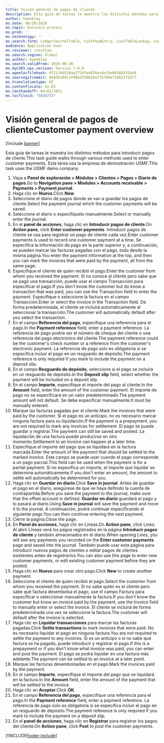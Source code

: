 ```yaml
---
title: Visión general de pagos de cliente
description: Esta guía de tareas le muestra los distintos métodos para introducir pagos de cliente.
author: kweekley
ms.date: 08/29/2018
ms.topic: business-process
ms.prod: ''
ms.technology: ''
ms.search.form: LedgerJournalTable, CustPaymEntry, CustTableLookup, LedgerJournalTransCustPaym, CustOpenTrans, BankAccountTableLookUp
audience: Application User
ms.reviewer: roschlom
ms.search.region: Global
ms.author: kweekley
ms.search.validFrom: 2016-06-30
ms.dyn365.ops.version: Version 7.0.0
ms.openlocfilehash: 0721349529aa27247ed876ec8af6e0d16b5316e9
ms.sourcegitcommit: 0e8db169c3f90bd750826af76709ef5d621fd377
ms.translationtype: HT
ms.contentlocale: es-ES
ms.lasthandoff: 04/01/2021
ms.locfileid: "5834773"
---
```

# <a name="customer-payment-overview"></a><span data-ttu-id="d978b-103">Visión general de pagos de cliente</span><span class="sxs-lookup"><span data-stu-id="d978b-103">Customer payment overview</span></span>

[!include [banner](../../includes/banner.md)]

<span data-ttu-id="d978b-104">Esta guía de tareas le muestra los distintos métodos para introducir pagos de cliente.</span><span class="sxs-lookup"><span data-stu-id="d978b-104">This task guide walks through various methods used to enter customer payments.</span></span> <span data-ttu-id="d978b-105">Esta tarea usa la empresa de demostración USMF.</span><span class="sxs-lookup"><span data-stu-id="d978b-105">This task uses the USMF demo company.</span></span>

1. <span data-ttu-id="d978b-106">Vaya a **Panel de exploración > Módulos > Clientes > Pagos > Diario de pagos**.</span><span class="sxs-lookup"><span data-stu-id="d978b-106">Go to **Navigation pane > Modules > Accounts receivable > Payments > Payment journal**.</span></span>
2. <span data-ttu-id="d978b-107">Haga clic en **Nuevo**.</span><span class="sxs-lookup"><span data-stu-id="d978b-107">Click **New**.</span></span>
3. <span data-ttu-id="d978b-108">Seleccione el diario de pagos donde se van a guardar los pagos de cliente.</span><span class="sxs-lookup"><span data-stu-id="d978b-108">Select the payment journal which the customer payments will be saved.</span></span>
4. <span data-ttu-id="d978b-109">Seleccione el diario o especifíquelo manualmente.</span><span class="sxs-lookup"><span data-stu-id="d978b-109">Select or manually enter the journal.</span></span>
5. <span data-ttu-id="d978b-110">En el **panel de acciones**, haga clic en **Introducir pagos de cliente**.</span><span class="sxs-lookup"><span data-stu-id="d978b-110">On **Action pane**, click **Enter customer payments**.</span></span> <span data-ttu-id="d978b-111">Introducir pagos de cliente se usa para registrar un pago de cliente cada vez.</span><span class="sxs-lookup"><span data-stu-id="d978b-111">Enter customer payments is used to record one customer payment at a time.</span></span> <span data-ttu-id="d978b-112">Se especifica la información de pago en la parte superior y, a continuación, se pueden marcar las facturas pagadas con el pago, todo desde la misma página.</span><span class="sxs-lookup"><span data-stu-id="d978b-112">You enter the payment information at the top, and then you can mark the invoices that were paid by the payment, all from the same page.</span></span>  
6. <span data-ttu-id="d978b-113">Especifique el cliente de quien recibió el pago.</span><span class="sxs-lookup"><span data-stu-id="d978b-113">Enter the customer from whom you received the payment.</span></span> <span data-ttu-id="d978b-114">Si no conoce al cliente pero sabe que se pagó una transacción, puede usar el campo Transacción para especificar el pago.</span><span class="sxs-lookup"><span data-stu-id="d978b-114">If you don't know the customer but do know a transaction that was paid, you can use the Transaction field to enter the payment.</span></span> <span data-ttu-id="d978b-115">Especifique o seleccione la factura en el campo Transacción.</span><span class="sxs-lookup"><span data-stu-id="d978b-115">Enter or select the invoice in the Transaction field.</span></span> <span data-ttu-id="d978b-116">De forma predeterminada, el cliente se incluirá automáticamente al seleccionar la transacción.</span><span class="sxs-lookup"><span data-stu-id="d978b-116">The customer will automatically default after you select the transaction.</span></span>
7. <span data-ttu-id="d978b-117">En el campo **Referencia del pago**, especifique una referencia para el pago.</span><span class="sxs-lookup"><span data-stu-id="d978b-117">In the **Payment reference** field, enter a payment reference.</span></span> <span data-ttu-id="d978b-118">La referencia de pago podría ser el número de cheque del cliente o una referencia del pago electrónico del cliente.</span><span class="sxs-lookup"><span data-stu-id="d978b-118">The payment reference could be the customer's check number or a reference from the customer's electronic payment.</span></span> <span data-ttu-id="d978b-119">La referencia de pago solo es obligatoria si se especifica incluir el pago en un resguardo de depósito.</span><span class="sxs-lookup"><span data-stu-id="d978b-119">The payment reference is only required if you mark to include the payment on a deposit slip.</span></span>  
8. <span data-ttu-id="d978b-120">En el campo **Resguardo de depósito**, seleccione si el pago se incluirá en un resguardo de depósito.</span><span class="sxs-lookup"><span data-stu-id="d978b-120">In the **Deposit slip** field, select whether the payment will be included on a deposit slip.</span></span> 
9. <span data-ttu-id="d978b-121">En el campo **Importe**, especifique el importe del pago al cliente.</span><span class="sxs-lookup"><span data-stu-id="d978b-121">In the **Amount** field, enter the amount of the customer payment.</span></span> <span data-ttu-id="d978b-122">El importe de pago no se especificará en un valor predeterminado.</span><span class="sxs-lookup"><span data-stu-id="d978b-122">The payment amount will not default.</span></span> <span data-ttu-id="d978b-123">Se debe especificar manualmente.</span><span class="sxs-lookup"><span data-stu-id="d978b-123">It must be manually entered.</span></span> 
10. <span data-ttu-id="d978b-124">Marque las facturas pagadas por el cliente.</span><span class="sxs-lookup"><span data-stu-id="d978b-124">Mark the invoices that were paid by the customer.</span></span> <span data-ttu-id="d978b-125">Si el pago es un anticipo, no es necesario marcar ninguna factura para su liquidación.</span><span class="sxs-lookup"><span data-stu-id="d978b-125">If the payment is a prepayment, you are not required to mark any invoices for settlement.</span></span> <span data-ttu-id="d978b-126">El pago se puede guardar y registrar.</span><span class="sxs-lookup"><span data-stu-id="d978b-126">The payment can still be saved and posted.</span></span> <span data-ttu-id="d978b-127">La liquidación de una factura puede producirse en otro momento.</span><span class="sxs-lookup"><span data-stu-id="d978b-127">Settlement to an invoice can happen at a later time.</span></span>
11. <span data-ttu-id="d978b-128">Especifique el importe del pago que se liquidará en la factura marcada.</span><span class="sxs-lookup"><span data-stu-id="d978b-128">Enter the amount of the payment that should be settled to the marked invoice.</span></span> <span data-ttu-id="d978b-129">Este campo se puede usar cuando el pago corresponde a un pago parcial.</span><span class="sxs-lookup"><span data-stu-id="d978b-129">This field can be used when the payment is for a partial payment.</span></span> <span data-ttu-id="d978b-130">Si no especifica un importe, el importe que liquidar se determina automáticamente.</span><span class="sxs-lookup"><span data-stu-id="d978b-130">If you don't enter an amount, the amount to settle will automatically be determined for you.</span></span>
12. <span data-ttu-id="d978b-131">Haga clic en **Guardar en diario**.</span><span class="sxs-lookup"><span data-stu-id="d978b-131">Click **Save in journal**.</span></span> <span data-ttu-id="d978b-132">Antes de guardar el pago en el diario, asegúrese de que se haya definido la cuenta de contrapartida.</span><span class="sxs-lookup"><span data-stu-id="d978b-132">Before you save the payment to the journal, make sure that the offset account is defined.</span></span> <span data-ttu-id="d978b-133">**Guardar en diario** guardará el pago y lo pasará al diario.</span><span class="sxs-lookup"><span data-stu-id="d978b-133">Using **Save in journal** will save the payment and move it to the journal.</span></span> <span data-ttu-id="d978b-134">A continuación, podrá continuar especificando el siguiente pago.</span><span class="sxs-lookup"><span data-stu-id="d978b-134">You can then continue entering the next payment.</span></span>
13. <span data-ttu-id="d978b-135">Cierre la página.</span><span class="sxs-lookup"><span data-stu-id="d978b-135">Close the page.</span></span>
14. <span data-ttu-id="d978b-136">En **Panel de acciones**, haga clic en Líneas.</span><span class="sxs-lookup"><span data-stu-id="d978b-136">On **Action pane**, click Lines.</span></span> <span data-ttu-id="d978b-137">Al abrir Líneas verá los pagos registrados en la página **Introducir pagos de cliente** y también almacenados en el diario.</span><span class="sxs-lookup"><span data-stu-id="d978b-137">When opening Lines, you will see any payments you recorded on the **Enter customer payments** page and saved into the journal.</span></span> <span data-ttu-id="d978b-138">También puede usar esta página para introducir nuevos pagos de clientes o editar pagos de clientes existentes antes de registrarlos.</span><span class="sxs-lookup"><span data-stu-id="d978b-138">You can also use this page to enter new customer payments, or edit existing customer payment before they are posted.</span></span>
15. <span data-ttu-id="d978b-139">Haga clic en **Nuevo** para crear otro pago.</span><span class="sxs-lookup"><span data-stu-id="d978b-139">Click **New** to create another payment.</span></span> 
16. <span data-ttu-id="d978b-140">Seleccione el cliente de quien recibió el pago.</span><span class="sxs-lookup"><span data-stu-id="d978b-140">Select the customer from whom you received the payment.</span></span> <span data-ttu-id="d978b-141">Si no sabe quién es el cliente pero sabe qué factura desembolsa el pago, use el campo Factura para especificar o seleccionar manualmente la factura.</span><span class="sxs-lookup"><span data-stu-id="d978b-141">If you don't know the customer but know an invoice paid by the payment, use the Invoice field to manually enter or select the invoice.</span></span> <span data-ttu-id="d978b-142">El cliente se incluirá de forma predeterminada una vez se seleccione la factura.</span><span class="sxs-lookup"><span data-stu-id="d978b-142">The customer will default after the invoice is selected.</span></span>  
17. <span data-ttu-id="d978b-143">Haga clic en **Liquidar transacciones** para marcar las facturas pagadas.</span><span class="sxs-lookup"><span data-stu-id="d978b-143">Click **Settle transactions** to mark invoices that were paid.</span></span> <span data-ttu-id="d978b-144">No es necesario liquidar el pago en ninguna factura.</span><span class="sxs-lookup"><span data-stu-id="d978b-144">You are not required to settle the payment to any invoices.</span></span> <span data-ttu-id="d978b-145">Si es un anticipo o si no sabe qué factura se ha pagado, puede introducir y registrar el pago.</span><span class="sxs-lookup"><span data-stu-id="d978b-145">If this is a prepayment or if you don't know what invoice was paid, you can enter and post the payment.</span></span> <span data-ttu-id="d978b-146">El pago se podrá liquidar en una factura más adelante.</span><span class="sxs-lookup"><span data-stu-id="d978b-146">The payment can be settled to an invoice at a later point.</span></span>  
18. <span data-ttu-id="d978b-147">Marque las facturas desembolsadas en el pago.</span><span class="sxs-lookup"><span data-stu-id="d978b-147">Mark the invoices paid by the payment.</span></span> 
19. <span data-ttu-id="d978b-148">En el campo **Importe**, especifique el importe del pago que se liquidará en la factura.</span><span class="sxs-lookup"><span data-stu-id="d978b-148">In the **Amount** field, enter the amount of the payment that will be settled to the invoice.</span></span>
20. <span data-ttu-id="d978b-149">Haga clic en **Aceptar**.</span><span class="sxs-lookup"><span data-stu-id="d978b-149">Click **OK**.</span></span>
21. <span data-ttu-id="d978b-150">En el campo **Referencia del pago**, especifique una referencia para el pago.</span><span class="sxs-lookup"><span data-stu-id="d978b-150">In the **Payment reference** field, enter a payment reference.</span></span> <span data-ttu-id="d978b-151">La referencia de pago solo es obligatoria si se especifica incluir el pago en un resguardo de depósito.</span><span class="sxs-lookup"><span data-stu-id="d978b-151">The payment reference is only required if you mark to include the payment on a deposit slip.</span></span>  
22. <span data-ttu-id="d978b-152">En el **panel de acciones**, haga clic en **Registrar** para registrar los pagos del cliente.</span><span class="sxs-lookup"><span data-stu-id="d978b-152">On **Action pane**, click **Post** to post the customer payments.</span></span> 



[!INCLUDE[footer-include](../../../includes/footer-banner.md)]